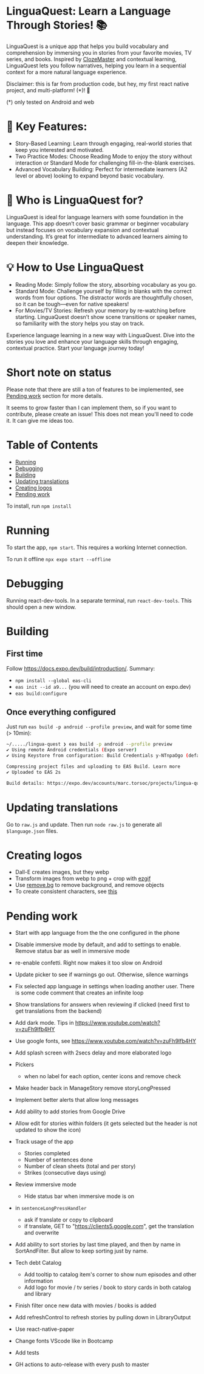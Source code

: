 # LinguaQuest: Learn a Language Through Stories! 📚

LinguaQuest is a unique app that helps you build vocabulary and comprehension by immersing you in stories from your favorite movies, TV series, and books. Inspired by [ClozeMaster](https://www.clozemaster.com/) and contextual learning, LinguaQuest lets you follow narratives, helping you learn in a sequential context for a more natural language experience.

Disclaimer: this is far from production code, but hey, my first react native project, and multi-platform! (*)! 💪

(*) only tested on Android and web

# 🌟 Key Features:

* Story-Based Learning: Learn through engaging, real-world stories that keep you interested and motivated.
* Two Practice Modes: Choose Reading Mode to enjoy the story without interaction or Standard Mode for challenging fill-in-the-blank exercises.
* Advanced Vocabulary Building: Perfect for intermediate learners (A2 level or above) looking to expand beyond basic vocabulary.

# 🔹 Who is LinguaQuest for? 

LinguaQuest is ideal for language learners with some foundation in the language. This app doesn’t cover basic grammar or beginner vocabulary but instead focuses on vocabulary expansion and contextual understanding. It’s great for intermediate to advanced learners aiming to deepen their knowledge.

# 💡 How to Use LinguaQuest

* Reading Mode: Simply follow the story, absorbing vocabulary as you go.
* Standard Mode: Challenge yourself by filling in blanks with the correct words from four options. The distractor words are thoughtfully chosen, so it can be tough—even for native speakers!
* For Movies/TV Stories: Refresh your memory by re-watching before starting. LinguaQuest doesn’t show scene transitions or speaker names, so familiarity with the story helps you stay on track.

Experience language learning in a new way with LinguaQuest. Dive into the stories you love and enhance your language skills through engaging, contextual practice. Start your language journey today!

# Short note on status

Please note that there are still a ton of features to be implemented, see [Pending work](#pending-work) section for more details.

It seems to grow faster than I can implement them, so if you want to contribute, please create an issue! This does not mean you'll need to code it. It can give me ideas too.

# Table of Contents

- [Running](#running)
- [Debugging](#debugging)
- [Building](#building)
- [Updating translations](#updating-translations)
- [Creating logos](#creating-logos)
- [Pending work](#pending-work)

To install, run `npm install`

# Running

To start the app, `npm start`. This requires a working Internet connection.

To run it offline `npx expo start --offline`

# Debugging
Running react-dev-tools. In a separate terminal, run `react-dev-tools`. This should open a new window.

# Building

## First time

Follow https://docs.expo.dev/build/introduction/. Summary:

* `npm install --global eas-cli`
* `eas init --id a9...` (you will need to create an account on expo.dev)
* `eas build:configure`

## Once everything configured

Just run `eas build -p android --profile preview`, and wait for some time (> 10min):
```bash
~/...../lingua-quest ❯ eas build -p android --profile preview
✔ Using remote Android credentials (Expo server)
✔ Using Keystore from configuration: Build Credentials y-NTnpaOgo (default)

Compressing project files and uploading to EAS Build. Learn more
✔ Uploaded to EAS 2s

Build details: https://expo.dev/accounts/marc.torsoc/projects/lingua-quest/builds/cb2dfa67-5f3e-4b45-afd6-6afcbc8ecfc0
```

# Updating translations

Go to `raw.js` and update. Then run `node raw.js` to generate all `$language.json` files.

# Creating logos

* Dall-E creates images, but they webp
* Transform images from webp to png + crop with [ezgif](https://ezgif.com/webp-to-png)
* Use [remove.bg](https://www.remove.bg/) to remove background, and remove objects
* To create consistent characters, see [this](https://www.youtube.com/watch?v=Sc2f2oTaR7U)

# Pending work

- Start with app language from the the one configured in the phone
- Disable immersive mode by default, and add to settings to enable. Remove status bar as well in immersive mode
- re-enable confetti. Right now makes it too slow on Android
- Update picker to see if warnings go out. Otherwise, silence warnings
- Fix selected app language in settings when loading another user. There
is some code comment that creates an infinite loop
- Show translations for answers when reviewing if clicked
(need first to get translations from the backend)
- Add dark mode. Tips in https://www.youtube.com/watch?v=zuFh9lfb4HY
- Use google fonts, see https://www.youtube.com/watch?v=zuFh9lfb4HY
- Add splash screen with 2secs delay and more elaborated logo
- Pickers
    - when no label for each option, center icons and remove check

- Make header back in ManageStory remove storyLongPressed
- Implement better alerts that allow long messages
- Add ability to add stories from Google Drive
- Allow edit for stories within folders (it gets selected but the header is not updated to show the icon)
- Track usage of the app
    - Stories completed
    - Number of sentences done
    - Number of clean sheets (total and per story)
    - Strikes (consecutive days using)

- Review immersive mode
    - Hide status bar when immersive mode is on
- in `sentenceLongPressHandler`
    - ask if translate or copy to clipboard
    - if translate, GET to "https://clients5.google.com", get the translation and overwrite
- Add ability to sort stories by last time played, and then by name in SortAndFilter. But allow to keep sorting just by name.

- Tech debt Catalog
    - Add tooltip to catalog item's corner to show num episodes and other information
    - Add logo for movie / tv series / book to story cards in both catalog and library
- Finish filter once new data with movies / books is added
- Add refreshControl to refresh stories by pulling down in LibraryOutput
- Use react-native-paper
- Change fonts VScode like in Bootcamp
- Add tests
- GH actions to auto-release with every push to master


